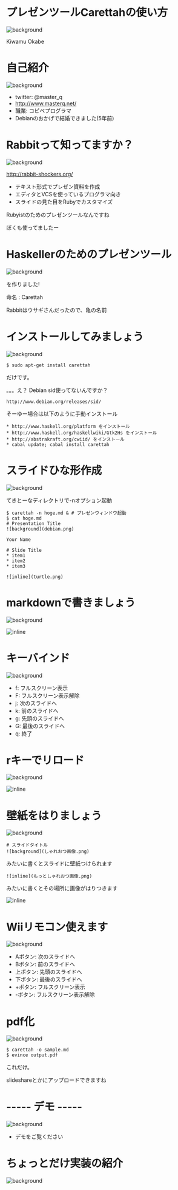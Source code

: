 # プレゼンツールCarettahの使い方
![background](turtle.png)

Kiwamu Okabe

# 自己紹介
![background](enjoy.png)

* twitter: @master_q
* http://www.masterq.net/
* 職業: コピペプログラマ
* Debianのおかげで結婚できました(5年前)

# Rabbitって知ってますか？
![background](rabbit.png)

http://rabbit-shockers.org/

* テキスト形式でプレゼン資料を作成
* エディタとVCSを使っているプログラマ向き
* スライドの見た目をRubyでカスタマイズ

Rubyistのためのプレゼンツールなんですね

ぼくも使ってましたー

# Haskellerのためのプレゼンツール
![background](caretta_sea.png)

を作りました!

命名 : Carettah

Rabbitはウサギさんだったので、亀の名前

# インストールしてみましょう
![background](install.png)

~~~
$ sudo apt-get install carettah
~~~

だけです。

。。。え？ Debian sid使ってないんですか？

~~~
http://www.debian.org/releases/sid/
~~~

そーゆー場合は以下のように手動インストール

~~~
* http://www.haskell.org/platform をインストール
* http://www.haskell.org/haskellwiki/Gtk2Hs をインストール
* http://abstrakraft.org/cwiid/ をインストール
* cabal update; cabal install carettah
~~~

# スライドひな形作成
![background](scaffold.png)

てきとーなディレクトリで-nオプション起動

~~~
$ carettah -n hoge.md & # プレゼンウィンドウ起動
$ cat hoge.md
# Presentation Title
![background](debian.png)

Your Name

# Slide Title
* item1
* item2
* item3

![inline](turtle.png)
~~~

# markdownで書きましょう
![background](markdown.png)

![inline](emacs_markdown.png)

# キーバインド
![background](keyboard.png)

* f: フルスクリーン表示
* F: フルスクリーン表示解除
* j: 次のスライドへ
* k: 前のスライドへ
* g: 先頭のスライドへ
* G: 最後のスライドへ
* q: 終了

# rキーでリロード
![background](reload.png)

![inline](desktop.png)

# 壁紙をはりましょう
![background](dressup.png)

~~~
# スライドタイトル
![background](しゃれおつ画像.png)
~~~

みたいに書くとスライドに壁紙つけられます

~~~
![inline](もっとしゃれおつ画像.png)
~~~

みたいに書くとその場所に画像がはりつきます

![inline](dressup.png)

# Wiiリモコン使えます
![background](wiimote.png)

* Aボタン: 次のスライドへ
* Bボタン: 前のスライドへ
* 上ボタン: 先頭のスライドへ
* 下ボタン: 最後のスライドへ
* +ボタン: フルスクリーン表示
* -ボタン: フルスクリーン表示解除

# pdf化
![background](pdf.png)

~~~
$ carettah -o sample.md
$ evince output.pdf
~~~

これだけ。

slideshareとかにアップロードできますね

# ----- デモ -----
![background](demo.png)

* デモをご覧ください

# ちょっとだけ実装の紹介
![background](gear.png)
